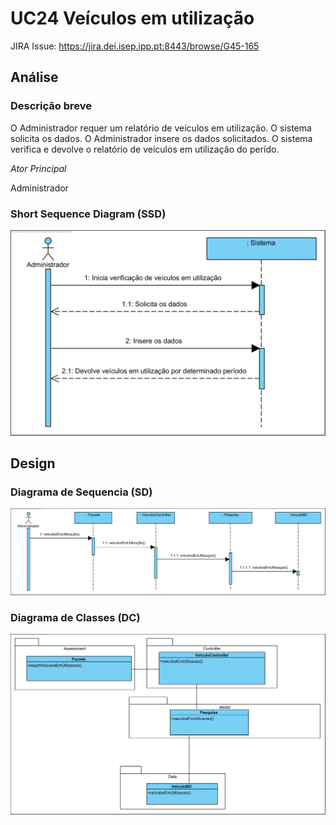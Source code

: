 # UC24 Veículos em utilização

JIRA Issue: https://jira.dei.isep.ipp.pt:8443/browse/G45-165

## Análise

### Descrição breve

O Administrador requer um relatório de veículos em utilização. O sistema solicita os dados. O Administrador insere os dados solicitados. O sistema verifica e devolve o relatório de veículos em utilização do perído. 

*Ator Principal*

Administrador

### Short Sequence Diagram (SSD)

![UC24_SSD.png](UC24_SSD.png)

## Design

### Diagrama de Sequencia (SD)

![UC24_SD.png](UC24_SD.png)

### Diagrama de Classes (DC)

![UC24_DC.png](UC24_DC.png)


 


